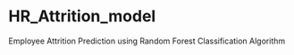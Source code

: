 # HR_Attrition_model
Employee Attrition Prediction using Random Forest Classification Algorithm                                                                 

